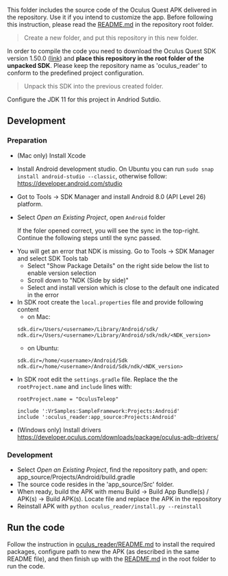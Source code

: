 This folder includes the source code of the Oculus Quest APK delivered in the repository. Use it if you intend to customize the app. Before following this instruction, please read the [README.md](../README.md) in the repository root folder.

> Create a new folder, and put this repository in this new folder.

In order to compile the code you need to download the Oculus Quest SDK version 1.50.0 ([link](https://developer.oculus.com/downloads/package/oculus-mobile-sdk/1.50.0/)) and **place this repository in the root folder of the unpacked SDK**. Please keep the repository name as 'oculus_reader' to conform to the predefined project configuration.

> Unpack this SDK into the previous created folder.

Configure the JDK 11 for this project in Andriod Sutdio.

## Development

### Preparation

- (Mac only) Install Xcode
- Install Android development studio. On Ubuntu you can run `sudo snap install android-studio --classic`, otherwise follow: <https://developer.android.com/studio>
- Got to Tools -> SDK Manager and install Android 8.0 (API Level 26) platform.
- Select *Open an Existing Project*, open `Android` folder
    
    If the foler opened correct, you will see the sync in the top-right.
    Continue the following steps until the sync passed.

<!-- - Select Gradle 6.1.1 -->
- You will get an error that NDK is missing. Go to Tools -> SDK Manager and select SDK Tools tab 
    - Select "Show Package Details" on the right side below the list to enable version selection
    - Scroll down to "NDK (Side by side)"
    - Select and install version which is close to the default one indicated in the error
- In SDK root create the `local.properties` file and provide following content
    - on Mac:
    ```
    sdk.dir=/Users/<username>/Library/Android/sdk/
    ndk.dir=/Users/<username>/Library/Android/sdk/ndk/<NDK_version>
    ```
    - on Ubuntu:
    ```
    sdk.dir=/home/<username>/Android/Sdk
    ndk.dir=/home/<username>/Android/Sdk/ndk/<NDK_version>
    ```
- In SDK root edit the `settings.gradle` file. Replace the the `rootProject.name` and `include` lines with:
    ```
    rootProject.name = "OculusTeleop"

    include ':VrSamples:SampleFramework:Projects:Android'
    include ':oculus_reader:app_source:Projects:Android'
    ```
- (Windows only) Install drivers https://developer.oculus.com/downloads/package/oculus-adb-drivers/ 

### Development

- Select *Open an Existing Project*, find the repository path, and open: app_source/Projects/Android/build.gradle
- The source code resides in the 'app_source/Src' folder.
- When ready, build the APK with menu Build -> Build App Bundle(s) / APK(s) -> Build APK(s). Locate file and replace the APK in the repository
- Reinstall APK with `python oculus_reader/install.py --reinstall`

## Run the code

Follow the instruction in [oculus_reader/README.md](../oculus_reader/README.md) to install the required packages, configure path to new the APK (as described in the same README file), and then finish up with the [README.md](../README.md) in the root folder to run the code.

